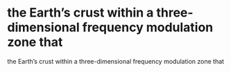 # the Earth’s crust within a three-dimensional frequency modulation zone that

the Earth’s crust within a three-dimensional frequency modulation zone that